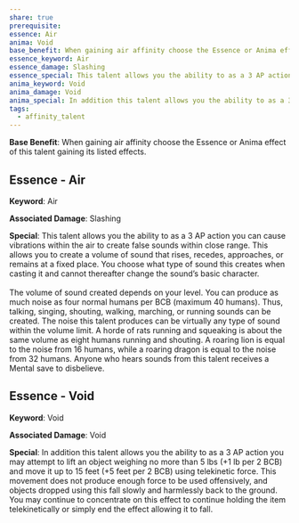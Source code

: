 ```yaml
---
share: true
prerequisite: 
essence: Air
anima: Void
base_benefit: When gaining air affinity choose the Essence or Anima effect of this talent gaining its listed effects.
essence_keyword: Air
essence_damage: Slashing
essence_special: This talent allows you the ability to as a 3 AP action you can cause vibrations within the air to create false sounds within close range. This allows you to create a volume of sound that rises, recedes, approaches, or remains at a fixed place. You choose what type of sound this creates when casting it and cannot thereafter change the sound’s basic character.<br><br>The volume of sound created depends on your level. You can produce as much noise as four normal humans per BCB (maximum 40 humans). Thus, talking, singing, shouting, walking, marching, or running sounds can be created. The noise this talent produces can be virtually any type of sound within the volume limit. A horde of rats running and squeaking is about the same volume as eight humans running and shouting. A roaring lion is equal to the noise from 16 humans, while a roaring dragon is equal to the noise from 32 humans. Anyone who hears sounds from this talent receives a Mental save to disbelieve.
anima_keyword: Void
anima_damage: Void
anima_special: In addition this talent allows you the ability to as a 3 AP action you may attempt to lift an object weighing no more than 5 lbs (+1 lb per 2 BCB) and move it up to 15 feet (+5 feet per 2 BCB) using telekinetic force. This movement does not produce enough force to be used offensively, and objects dropped using this fall slowly and harmlessly back to the ground. You may continue to concentrate on this effect to continue holding the item telekinetically or simply end the effect allowing it to fall.
tags:
  - affinity_talent
---
```

**Base Benefit**: When gaining air affinity choose the Essence or Anima effect of this talent gaining its listed effects.
## Essence - Air

**Keyword**: Air

**Associated Damage**: Slashing

**Special**: This talent allows you the ability to as a 3 AP action you can cause vibrations within the air to create false sounds within close range. This allows you to create a volume of sound that rises, recedes, approaches, or remains at a fixed place. You choose what type of sound this creates when casting it and cannot thereafter change the sound’s basic character.<br><br>The volume of sound created depends on your level. You can produce as much noise as four normal humans per BCB (maximum 40 humans). Thus, talking, singing, shouting, walking, marching, or running sounds can be created. The noise this talent produces can be virtually any type of sound within the volume limit. A horde of rats running and squeaking is about the same volume as eight humans running and shouting. A roaring lion is equal to the noise from 16 humans, while a roaring dragon is equal to the noise from 32 humans. Anyone who hears sounds from this talent receives a Mental save to disbelieve.

## Essence - Void

**Keyword**: Void

**Associated Damage**: Void

**Special**: In addition this talent allows you the ability to as a 3 AP action you may attempt to lift an object weighing no more than 5 lbs (+1 lb per 2 BCB) and move it up to 15 feet (+5 feet per 2 BCB) using telekinetic force. This movement does not produce enough force to be used offensively, and objects dropped using this fall slowly and harmlessly back to the ground. You may continue to concentrate on this effect to continue holding the item telekinetically or simply end the effect allowing it to fall.